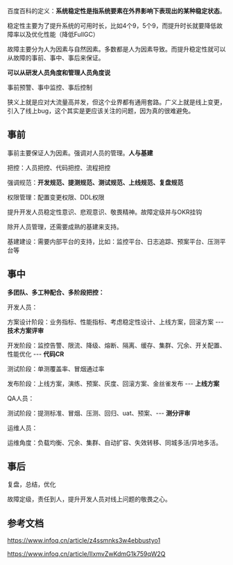 百度百科的定义：**系统稳定性是指系统要素在外界影响下表现出的某种稳定状态**。

稳定性主要为了提升系统的可用时长，比如4个9，5个9，而提升时长就要降低故障率以及优化性能（降低FullGC）

故障主要分为人为因素与自然因素。多数都是人为因素导致。而提升稳定性就可以从故障的事前、事中、事后来保证。

**可以从研发人员角度和管理人员角度说**

事前预警、事中监控、事后控制

狭义上就是应对大流量高并发，但这个业界都有通用套路。广义上就是线上变更，引入了线上bug，这个其实是更应该关注的问题，因为真的很难避免。

## 事前

事前主要保证人为因素。强调对人员的管理。**人与基建**

把控：人员把控、代码把控、流程把控

强调规范：**开发规范、提测规范、测试规范、上线规范、复盘规范**

权限管理：配置变更权限、DDL权限

提升开发人员稳定性意识、悲观意识、敬畏精神。故障定级并与OKR挂钩

除开人员管理，还需要成熟的基建来支持。

基建建设：需要内部平台的支持，比如：监控平台、日志追踪、预案平台、压测平台等

## 事中

**多团队、多工种配合、多阶段把控：**

开发人员：

方案设计阶段：业务指标、性能指标、考虑稳定性设计、上线方案，回滚方案 --- **技术方案评审**

开发阶段：监控告警、限流、降级、熔断、隔离、缓存、集群、冗余、开关配置、性能优化  --- **代码CR**

测试阶段：单测覆盖率、冒烟通过率

发布阶段：上线方案，演练、预案、灰度、回滚方案、金丝雀发布 --- **上线方案**

QA人员：

测试阶段：提测标准、冒烟、压测、回归、uat、预案、--- **测分评审**

运维人员：

运维角度：负载均衡、冗余、集群、自动扩容、失效转移、同城多活/异地多活。

## 事后

复盘，总结，优化

故障定级，责任到人，提升开发人员对线上问题的敬畏之心。



## 参考文档

https://www.infoq.cn/article/z4ssmnks3w4ebbustyo1

https://www.infoq.cn/article/IIxmvZwKdmG1k759qW2Q